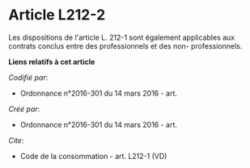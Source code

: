 # Article L212-2

Les dispositions de l'article L. 212-1 sont également applicables aux contrats conclus entre des professionnels et des non-
professionnels.

**Liens relatifs à cet article**

_Codifié par_:

  - Ordonnance n°2016-301 du 14 mars 2016 - art.

_Créé par_:

  - Ordonnance n°2016-301 du 14 mars 2016 - art.

_Cite_:

  - Code de la consommation - art. L212-1 (VD)
